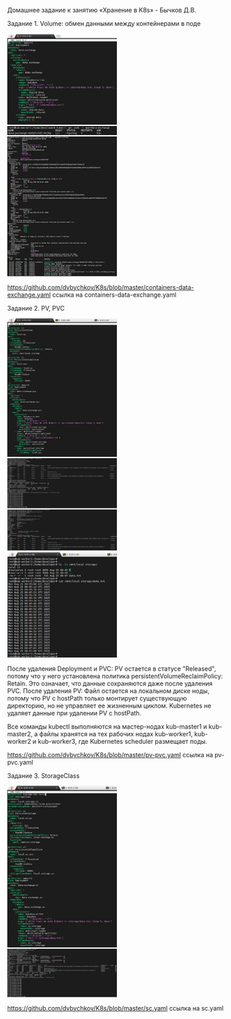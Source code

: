 
Домашнее задание к занятию «Хранение в K8s» - Бычков Д.В.



Задание 1. Volume: обмен данными между контейнерами в поде

<img src = "img/11.JPG" width = 50%>

<img src = "img/12.JPG" width = 50%>

<img src = "img/13.JPG" width = 50%>

https://github.com/dvbychkov/K8s/blob/master/containers-data-exchange.yaml ссылка на containers-data-exchange.yaml

Задание 2. PV, PVC

<img src = "img/21.JPG" width = 50%>

<img src = "img/22.JPG" width = 50%>

<img src = "img/23.JPG" width = 50%>

<img src = "img/24.JPG" width = 50%>

После удаления Deployment и PVC: PV остается в статусе "Released", потому что у него установлена политика persistentVolumeReclaimPolicy: Retain. Это означает, что данные сохраняются даже после удаления PVC.
После удаления PV: Файл остается на локальном диске ноды, потому что PV с hostPath только монтирует существующую директорию, но не управляет ее жизненным циклом. Kubernetes не удаляет данные при удалении PV с hostPath.

Все команды kubectl выполняются на мастер-нодах kub-master1 и kub-master2, а файлы хранятся на тех рабочих нодах kub-worker1, kub-worker2 и kub-worker3, где Kubernetes scheduler размещает поды.

https://github.com/dvbychkov/K8s/blob/master/pv-pvc.yaml ссылка на pv-pvc.yaml


Задание 3. StorageClass

<img src = "img/31.JPG" width = 50%>

<img src = "img/32.JPG" width = 50%>

https://github.com/dvbychkov/K8s/blob/master/sc.yaml ссылка на sc.yaml